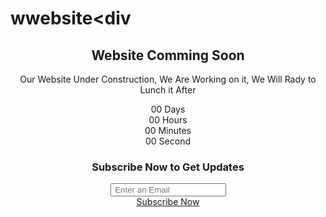 # wwebsite<div<html lang="en">
  <head>
    <meta charset="UTF-8" />
    <meta http-equiv="X-UA-Compatible" content="IE=edge" />
    <meta name="viewport" content="width=device-width, initial-scale=1.0" />
    <link rel="stylesheet" href="css/style.css" />
    <title>Coming Soon Website Using HTML and CSS3</title>
  </head>
  <body>
    <header>
      <div class="coundown-timmer">
        <div class="content">
          <h2>Website Comming Soon</h2>
          <p>
            Our Website Under Construction, We Are Working on it, We Will Rady to Lunch it After
          </p>
        </div>
        <div class="timmer-content">
          <div class="time">
            <span id="days" class="numbers">00</span>
            <span>Days</span>
          </div>
          <div class="time">
            <span id="hours" class="numbers">00</span>
            <span>Hours</span>
          </div>
          <div class="time">
            <span id="minutes" class="numbers">00</span>
            <span>Minutes</span>
          </div>
          <div class="time">
            <span id="seconds" class="numbers">00</span>
            <span>Second</span>
          </div>
        </div>
        <div class="input-data">
          <h3>Subscribe Now to Get Updates</h3>
          <div class="input-fields">
            <div><input type="email" placeholder=" Enter an Email" /></div>
            <a href="#">Subscribe Now</a>
          </div>
        </div>
      </div>
    </header>
    <script src="js/main.js"></script>
  </body>
</html>
